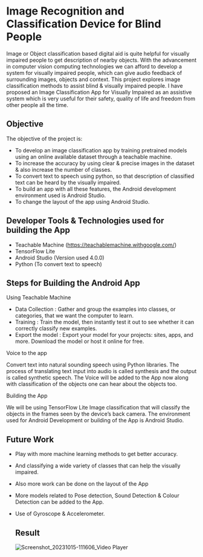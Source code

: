 # **Image Recognition and Classification Device for Blind People**

Image or Object classification based digital aid is quite helpful for visually impaired people to get description of nearby objects. With the advancement in computer vision computing technologies we can afford to develop a system for visually impaired people, which can give audio feedback of surrounding images, objects and context. This project explores image classification methods to assist blind & visually impaired people. I have proposed an Image Classification App for Visually Impaired as an assistive system which is very useful for their safety, quality of life and freedom from other people all the time.


## Objective

The objective of the project is:
* To develop an image classification app by training pretrained models using an online available dataset through a teachable machine. 
* To increase the accuracy by using clear & precise images in the dataset & also increase the number of classes.
* To convert text to speech using python, so that description of classified text can be heard by the visually impaired.
* To build an app with all these features, the Android development environment used is Android Studio.
* To change the layout of the app using Android Studio.


## Developer Tools & Technologies used for building the App

* Teachable Machine (https://teachablemachine.withgoogle.com/)
* TensorFlow Lite
* Android Studio (Version used 4.0.0)
* Python (To convert text to speech)


## Steps for Building the Android App

Using Teachable Machine

* Data Collection : Gather and group the examples into classes, or categories, that we want the computer to learn.
* Training : Train the model, then instantly test it out to see whether it can correctly classify new examples.
* Export the model : Export your model for your projects: sites, apps, and more. Download the model or host it online for free.

Voice to the app

Convert text into natural sounding speech using Python libraries. The process of translating text input into audio is called synthesis and the output is called synthetic speech. The Voice will be added to the App now along with classification of the objects one can hear about the objects too.

Building the App

We will be using TensorFlow Lite Image classification that will classify the objects in the frames seen by the device’s back camera.
The environment used for Android Development or building of the App is Android Studio.

## Future Work

* Play with more machine learning methods to get better accuracy.
* And classifying a wide variety of classes that can help the visually impaired.
* Also more work can be done on the layout of the App
* More models related to Pose detection, Sound Detection & Colour Detection can be added to the App.
* Use of Gyroscope & Accelerometer.

  ## Result
  ![Screenshot_20231015-111606_Video Player](https://github.com/shanvijha30/Image-Classification-App/assets/76652184/d8284aff-9ed9-4c37-857a-305008083345)
  



